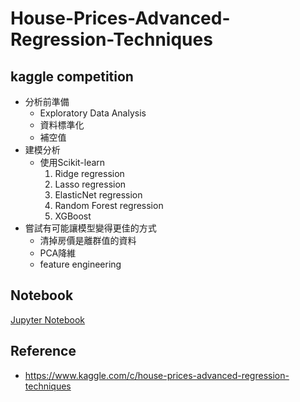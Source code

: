# House-Prices-Advanced-Regression-Techniques
## kaggle competition
* 分析前準備
    * Exploratory Data Analysis
    * 資料標準化
   * 補空值
* 建模分析 
    * 使用Scikit-learn
        1. Ridge regression
        2. Lasso regression
        3. ElasticNet regression
        4. Random Forest regression
        5. XGBoost
* 嘗試有可能讓模型變得更佳的方式
    * 清掉房價是離群值的資料
    * PCA降維
    * feature engineering

## Notebook
[Jupyter Notebook](https://github.com/m06800825/House-Prices-Advanced-Regression-Techniques/blob/master/house_price.ipynb)

## Reference
* https://www.kaggle.com/c/house-prices-advanced-regression-techniques


